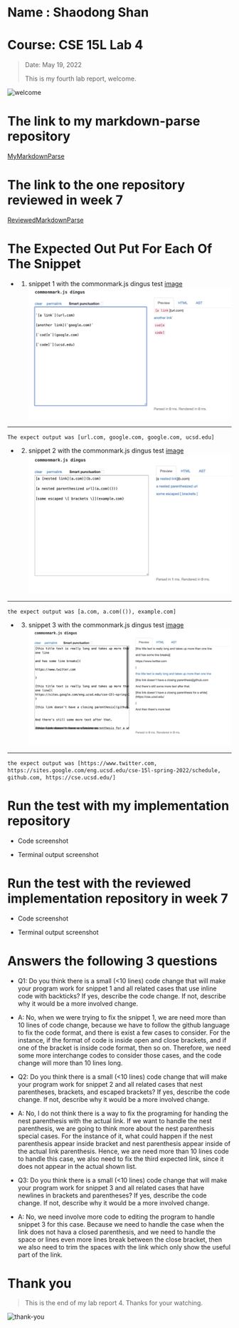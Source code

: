 # Name : Shaodong Shan
# Course: CSE 15L Lab 4
>Date: May 19, 2022
>
>This is my fourth lab report, welcome.
>
![welcome](https://user-images.githubusercontent.com/103075501/162642398-9902f982-4aa5-4e33-816d-d0eba4ceace9.jpeg)
>
# The link to my markdown-parse repository
[MyMarkdownParse](https://github.com/TooMuchFish/markdown-parser)
>
# The link to the one repository reviewed in week 7
[ReviewedMarkdownParse](https://github.com/ezh247467/markdown-parser.git)
>
# The Expected Out Put For Each Of The Snippet
* 1. snippet 1 with the commonmark.js dingus test [image](snippet1.png)
![snippet1](snippet1.png)
___
```
The expect output was [url.com, google.com, google.com, ucsd.edu]
```

>
* 2. snippet 2 with the commonmark.js dingus test [image](snippet2.png)
![snippet2](snippet2.png)
___
```
the expect output was [a.com, a.com(()), example.com]
```

>
* 3. snippet 3 with the commonmark.js dingus test [image](snippet3.png)
![snippet3](snippet3.png)
___
```
the expect output was [https://www.twitter.com, https://sites.google.com/eng.ucsd.edu/cse-15l-spring-2022/schedule, github.com, https://cse.ucsd.edu/]
```

>

# Run the test with my implementation repository
- Code screenshot

- Terminal output screenshot


# Run the test with the reviewed implementation repository in week 7
- Code screenshot

- Terminal output screenshot


# Answers the following 3 questions
* Q1: Do you think there is a small (<10 lines) code change that will make your program work for snippet 1 and all related cases that use inline code with backticks? If yes, describe the code change. If not, describe why it would be a more involved change.

- A: No, when we were trying to fix the snippet 1, we are need more than 10 lines of code change, because we have to follow the github language to fix the code format, and there is exist a few cases to consider. For the instance, if the format of code is inside open and close brackets, and if one of the bracket is inside code format, then so on. Therefore, we need some more interchange codes to consider those cases, and the code change will more than 10 lines long.

>
* Q2: Do you think there is a small (<10 lines) code change that will make your program work for snippet 2 and all related cases that nest parentheses, brackets, and escaped brackets? If yes, describe the code change. If not, describe why it would be a more involved change.

- A: No, I do not think there is a way to fix the programing for handing the nest parenthesis with the actual link. If we want to handle the nest parenthesis, we are going to think more about the nest parenthesis special cases. For the instance of it, what could happen if the nest parenthesis appear inside bracket and nest parenthesis appear inside of the actual link parenthesis. Hence, we are need more than 10 lines code to handle this case, we also need to fix the third expected link, since it does not appear in the actual shown list.

>
* Q3: Do you think there is a small (<10 lines) code change that will make your program work for snippet 3 and all related cases that have newlines in brackets and parentheses? If yes, describe the code change. If not, describe why it would be a more involved change.

- A: No, we need involve more code to editing the program to handle snippet 3 for this case. Because we need to handle the case when the link does not hava a closed parenthesis, and we need to handle the space or lines  even more lines break between the close bracket, then we also need to trim the spaces with the link which only show the useful part of the link.

>
# Thank you
>This is the end of my lab report 4. Thanks for your watching.
  
![thank-you](https://user-images.githubusercontent.com/103075501/162642394-44533b1f-86e6-4dd4-ac23-0c8392cfdbbb.jpg)
